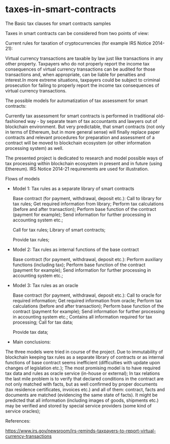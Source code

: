 # taxes-in-smart-contracts

The Basic tax clauses for smart contracts samples

Taxes in smart contracts can be considered from two points of view:

Current rules for taxation of cryptocurrencies (for example IRS Notice 2014-21):

Virtual currency transactions are taxable by law just like transactions in any other property. Taxpayers who do not properly report the income tax consequences of virtual currency transactions can be audited for those transactions and, when appropriate, can be liable for penalties and interest.In more extreme situations, taxpayers could be subject to criminal prosecution for failing to properly report the income tax consequences of virtual currency transactions. 

The possible models for automatization of tax assessment for smart contracts:

Currently tax assessment for smart contracts is performed in traditional old-fashioned way - by separate team of tax accountants and lawyers out of blockchain environment. But very predictable, that smart contracts (not only in terms of Ethereum, but in more general sense) will finally replace paper contracts and relevant procedures for preparation and assessment of a contract will be moved to blockchain ecosystem (or other information processing system) as well.

The presented project is dedicated to research and model possible ways of tax processing within blockchain ecosystem in present and in future (using Ethereum). IRS Notice 2014-21 requirements are used for illustration.

Flows of models

- Model 1: Tax rules as a separate library of smart contracts

  Base contract (for payment, withdrawal, deposit etc.):
  Call to library for tax rules;
  Get required information from library;
  Perform tax calculations (before and after transaction);
  Perform base function of the contract (payment for example);
  Send information for further processing in accounting system etc.;

  Call for tax rules;
  Library of smart contracts;

  Provide tax rules;

- Model 2: Tax rules as internal functions of the base contract

  Base contract (for payment, withdrawal, deposit etc.):
  Perform auxiliary functions (including tax);
  Perform base function of the contract (payment for example);
  Send information for further processing in accounting system etc.;


- Model 3: Tax rules as an oracle

  Base contract (for payment, withdrawal, deposit etc.):
  Call to oracle for required information;
  Get required information from oracle;
  Perform tax calculations (before and after transaction);
  Perform base function of the contract (payment for example);
  Send information for further processing in accounting system etc.;
  Contains all information required for tax processing;
  Call for tax data;

  Provide tax data;

- Main conclusions:

The three models were tried in course of the project. Due to immutability of blockchain keeping tax rules as a separate library of contracts or as  internal functions of base contract seems inefficient (difficulties with update upon changes of legislation etc.);
The most promising model is to have required tax data and rules as oracle service (in-house or external);
In tax relations the last mile problem is to verify that declared conditions in the contract are not only matched with facts, but as well confirmed by proper documents (tax residence certificates, invoices etc.) and all of them: contract, facts and documents are matched (evidencing the same state of facts). It might be predicted that all information (including images of goods, shipments etc.) may be verified and stored by special service providers (some kind of service oracles);



References:

https://www.irs.gov/newsroom/irs-reminds-taxpayers-to-report-virtual-currency-transactions

